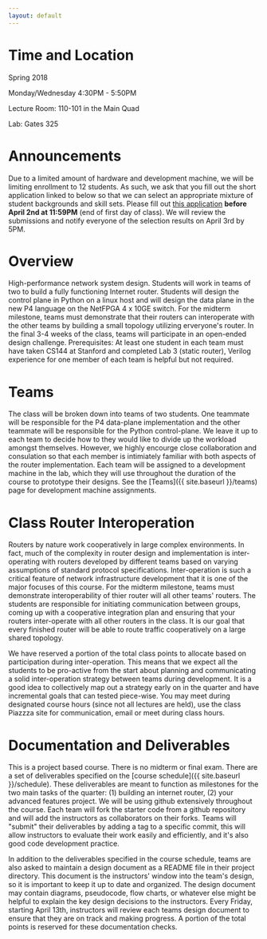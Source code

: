 ```yaml
---
layout: default
---
```


# Time and Location

Spring 2018

Monday/Wednesday 4:30PM - 5:50PM

Lecture Room: 110-101 in the Main Quad

Lab: Gates 325

# Announcements

Due to a limited amount of hardware and development machine, we will be limiting enrollment to 12 students. As such, we ask that you fill out the short application linked to below so that we can select an appropriate mixture of student backgrounds and skill sets. Please fill out [this application](https://goo.gl/forms/nJXtf9csQokQFvD23) **before April 2nd at 11:59PM** (end of first day of class). We will review the submissions and notify everyone of the selection results on April 3rd by 5PM.

# Overview

High-performance network system design. Students will work in teams of two to build  a fully functioning Internet router. Students will design the control plane in Python on a linux host and will design the data plane in the new P4 language on the NetFPGA 4 x 10GE switch. For the midterm milestone, teams must demonstrate that their routers can interoperate with the other teams by building a small topology utilizing erveryone's router. In the final 3-4 weeks of the class, teams will participate in an open-ended design challenge. Prerequisites: At least one student in each team must have taken CS144 at Stanford and completed Lab 3 (static router), Verilog experience for one member of each team is helpful but not required.

# Teams

The class will be broken down into teams of two students. One teammate will be responsible for the P4 data-plane implementation and the other teammate will be responsible for the Python control-plane. We leave it up to each team to decide how to they would like to divide up the workload amongst themselves. However, we highly encourge close collaboration and consulation so that each member is intimiately familiar with both aspects of the router implementation. Each team will be assigned to a development machine in the lab, which they will use throughout the duration of the course to prototype their designs. See the [Teams]({{ site.baseurl }}/teams) page for development machine assignments.

# Class Router Interoperation

Routers by nature work cooperatively in large complex environments. In fact, much of the complexity in router design and implementation is inter-operating with routers developed by different teams based on varying assumptions of standard protocol specifications. Inter-operation is such a critical feature of network infrastructure development that it is one of the major focuses of this course. For the midterm milestone, teams must demonstrate interoperability of thier router will all other teams' routers. The students are responsible for initiating communication between groups, coming up with a cooperative integration plan and ensuring that your routers inter-operate with all other routers in the class. It is our goal that every finished router will be able to route traffic cooperatively on a large shared topology.

We have reserved a portion of the total class points to allocate based on participation during inter-operation. This means that we expect all the students to be pro-active from the start about planning and communicating a solid inter-operation strategy between teams during development. It is a good idea to collectively map out a strategy early on in the quarter and have incremental goals that can tested piece-wise. You may meet during designated course hours (since not all lectures are held), use the class Piazzza site for communication, email or meet during class hours.

# Documentation and Deliverables

This is a project based course. There is no midterm or final exam. There are a set of deliverables specified on the [course schedule]({{ site.baseurl }}/schedule). These deliverables are meant to function as milestones for the two main tasks of the quarter: (1) building an internet router, (2) your advanced features project. We will be using github extensively throughout the course. Each team will fork the starter code from a github repository and will add the instructors as collaborators on their forks. Teams will "submit" their deliverables by adding a tag to a specific commit, this will allow instructors to evaluate their work easily and efficiently, and it's also good code development practice.

In addition to the deliverables specified in the course schedule, teams are also asked to maintain a design document as a README file in their project directory. This document is the instructors' window into the team's design, so it is important to keep it up to date and organized. The design document may contain diagrams, pseudocode, flow charts, or whatever else might be helpful to explain the key design decisions to the instructors. Every Friday, starting April 13th, instructors will review each teams design document to ensure that they are on track and making progress. A portion of the total points is reserved for these documentation checks.
